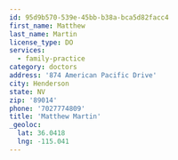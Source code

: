 ```yaml
---
id: 95d9b570-539e-45bb-b38a-bca5d82facc4
first_name: Matthew
last_name: Martin
license_type: DO
services:
  - family-practice
category: doctors
address: '874 American Pacific Drive'
city: Henderson
state: NV
zip: '89014'
phone: '7027774809'
title: 'Matthew Martin'
_geoloc:
  lat: 36.0418
  lng: -115.041
---
```

